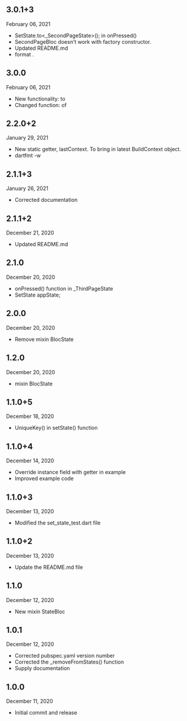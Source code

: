 ## 3.0.1+3
 February 06, 2021
- SetState.to<_SecondPageState>(); in onPressed()
- SecondPageBloc<T extends SetState> doesn't work with factory constructor.
- Updated README.md
- format .

## 3.0.0
 February 06, 2021
- New functionality: to<T extends SetState>
- Changed function:  of<T extends StatefulWidget>

## 2.2.0+2
 January 29, 2021
- New static getter, lastContext. To bring in latest BuildContext object.
- dartfmt -w

## 2.1.1+3
 January 26, 2021
- Corrected documentation

## 2.1.1+2
 December 21, 2020
- Updated README.md

## 2.1.0
 December 20, 2020
- onPressed() function in _ThirdPageState
- SetState appState;

## 2.0.0
 December 20, 2020
- Remove mixin BlocState

## 1.2.0
 December 20, 2020
- mixin BlocState

## 1.1.0+5
 December 18, 2020
- UniqueKey() in setState() function

## 1.1.0+4
 December 14, 2020
- Override instance field with getter in example
- Improved example code

## 1.1.0+3
 December 13, 2020
- Modified the set_state_test.dart file

## 1.1.0+2
 December 13, 2020
- Update the README.md file

## 1.1.0
 December 12, 2020
- New mixin StateBloc

## 1.0.1
 December 12, 2020
- Corrected pubspec.yaml version number
- Corrected the _removeFromStates() function
- Supply documentation

## 1.0.0
 December 11, 2020
- Initial commit and release

